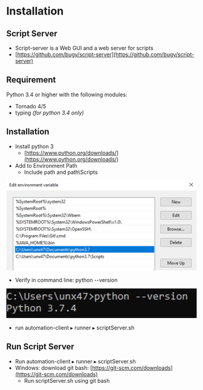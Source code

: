 # Installation



## Script Server

* Script-server is a Web GUI and a web server for scripts
* [https://github.com/bugy/script-server](https://github.com/bugy/script-server)

## Requirement

Python 3.4 or higher with the following modules:

* Tornado 4/5
* typing _\(for python 3.4 only\)_

## Installation

* Install python 3 
  * [https://www.python.org/downloads/](https://www.python.org/downloads/)
* Add to Environment Path
  * Include path and path\Scripts

![](../.gitbook/assets/image%20%2849%29.png)

* Verify in command line: python --version

![](../.gitbook/assets/image%20%2835%29.png)

* run ⁨automation-client⁩ ▸ ⁨runner⁩ ▸ scriptServer.sh 

## Run Script Server

* Run ⁨automation-client⁩ ▸ ⁨runner⁩ ▸ scriptServer.sh 
* Windows: download git bash: [https://git-scm.com/downloads](https://git-scm.com/downloads)
  * Run scriptServer.sh using git bash

## ⁨

